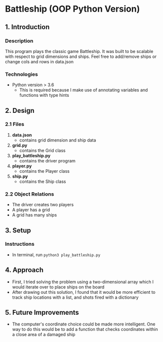 # Battleship (OOP Python Version)

## 1. Introduction

### Description
This program plays the classic game Battleship. It was built to be scalable with respect to grid dimensions and ships.
Feel free to add/remove ships or change cols and rows in data.json

### Technologies

* Python version > 3.6 
   - This is required because I make use of annotating variables and functions with type hints

## 2. Design

### 2.1 Files
1. **data.json**
   - contains grid dimension and ship data
2. **grid.py**
   - contains the Grid class
3. **play_battleship.py**
   - contains the driver program
4. **player.py**
   - contains the Player class
5. **ship.py**
    - contains the Ship class

### 2.2 Object Relations
- The driver creates two players
- A player has a grid
- A grid has many ships

## 3. Setup

### Instructions
- In terminal, run `python3 play_battleship.py`

## 4. Approach
- First, I tried solving the problem using a two-dimensional array which I would iterate over to place ships on the board
- After drawing out this solution, I found that it would be more efficient to track ship locations with a list, and shots fired with a dictionary

## 5. Future Improvements
- The computer's coordinate choice could be made more intelligent. One way to do this would be to add a function that checks coordinates within a close area of a damaged ship